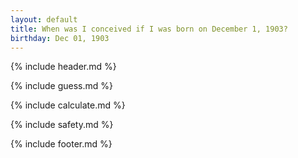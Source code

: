 ```yaml
---
layout: default
title: When was I conceived if I was born on December 1, 1903?
birthday: Dec 01, 1903
---
```


{% include header.md %}

{% include guess.md %}

{% include calculate.md %}

{% include safety.md %}

{% include footer.md %}



